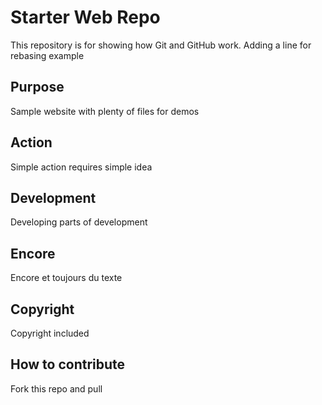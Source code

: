 # Starter Web Repo

This repository is for showing how Git and GitHub work. Adding a line for rebasing example

## Purpose

Sample website with plenty of files for demos

## Action

Simple action requires simple idea

## Development

Developing parts of development

## Encore

Encore et toujours du texte

## Copyright

Copyright included

## How to contribute

Fork this repo and pull